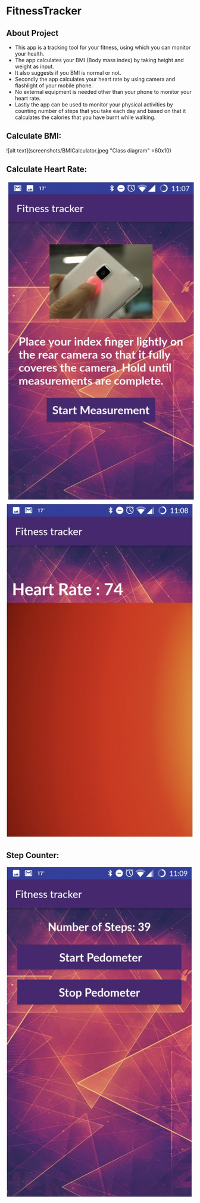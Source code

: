 # FitnessTracker

## About Project

* This app is a tracking tool for your fitness, using which you can monitor your health.  
* The app calculates your BMI (Body mass index) by taking height and weight as input.
* It also suggests if you BMI is normal or not.
* Secondly the app calculates your heart rate by using camera and flashlight of your mobile phone. 
* No external equipment is needed other than your phone to monitor your heart rate. 
* Lastly the app can be used to monitor your physical activities by counting number of steps that you take each day and based on that it calculates the calories that you have burnt while walking.

## Calculate BMI:
![alt text](screenshots/BMICalculator.jpeg "Class diagram" =60x10)

## Calculate Heart Rate: 
![alt text](screenshots/Instruction.jpeg "Sequence diagram")
![alt text](screenshots/HeartrateCalculator.jpeg "Sequence diagram")

## Step Counter:
![alt text](screenshots/Pedometer.jpeg "Class diagram")


